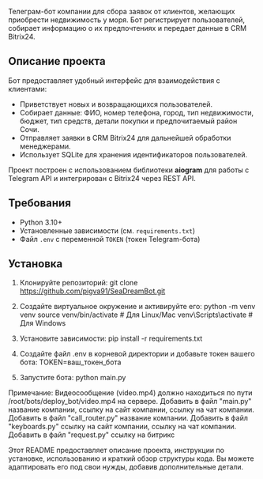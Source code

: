 Телеграм-бот компании для сбора заявок от клиентов, желающих приобрести недвижимость у моря.
Бот регистрирует пользователей, собирает информацию о их предпочтениях и передает данные в CRM Bitrix24.

## Описание проекта

Бот предоставляет удобный интерфейс для взаимодействия с клиентами:
- Приветствует новых и возвращающихся пользователей.
- Собирает данные: ФИО, номер телефона, город, тип недвижимости, бюджет, тип средств, детали покупки и предпочитаемый
 район Сочи.
- Отправляет заявки в CRM Bitrix24 для дальнейшей обработки менеджерами.
- Использует SQLite для хранения идентификаторов пользователей.

Проект построен с использованием библиотеки **aiogram** для работы с Telegram API и интегрирован с Bitrix24 через REST API.

## Требования

- Python 3.10+
- Установленные зависимости (см. `requirements.txt`)
- Файл `.env` с переменной `TOKEN` (токен Telegram-бота)

## Установка

1. Клонируйте репозиторий:
    git clone https://github.com/pigva91/SeaDreamBot.git

2. Создайте виртуальное окружение и активируйте его:
    python -m venv venv
    source venv/bin/activate  # Для Linux/Mac
    venv\Scripts\activate     # Для Windows

3. Установите зависимости:
    pip install -r requirements.txt

4. Создайте файл .env в корневой директории и добавьте токен вашего бота:
    TOKEN=ваш_токен_бота

5. Запустите бота:
    python main.py

Примечаниe:
Видеосообщение (video.mp4) должно находиться по пути /root/bots/deploy_bot/video.mp4 на сервере.
Добавить в файл "main.py" название компании, ссылку на сайт компании, ссылку на чат компании.
Добавить в файл "call_router.py" название компании.
Добавить в файл "keyboards.py" ссылку на сайт компании, ссылку на чат компании.
Добавить в файл "request.py" ссылку на битрикс

Этот README предоставляет описание проекта, инструкции по установке, использованию и краткий обзор структуры
кода. Вы можете адаптировать его под свои нужды, добавив дополнительные детали.